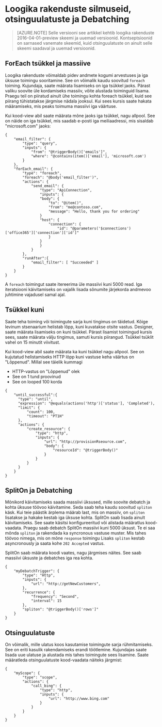 <properties
   pageTitle="Loogika rakenduste silmuseid, otsinguulatuste ja Debatching | Microsoft Azure'i"
   description="Loogika rakenduse tsükkel, ulatuse ja debatching mõisted"
   services="logic-apps"
   documentationCenter=".net,nodejs,java"
   authors="jeffhollan"
   manager="dwrede"
   editor=""/>

<tags
   ms.service="logic-apps"
   ms.devlang="multiple"
   ms.topic="article"
   ms.tgt_pltfrm="na"
   ms.workload="integration"
   ms.date="05/14/2016"
   ms.author="jehollan"/>
   
# <a name="logic-apps-loops-scopes-and-debatching"></a>Loogika rakenduste silmuseid, otsinguulatuste ja Debatching
  
>[AZURE.NOTE] Selle versiooni see artikkel kehtib loogika rakenduste 2016-04-01-preview skeemi ja uuemad versioonid.  Kontseptsioonid on sarnased vanemate skeemid, kuid otsinguulatuste on ainult selle skeemi saadaval ja uuemad versioonid.
  
## <a name="foreach-loop-and-arrays"></a>ForEach tsükkel ja massiive
  
Loogika rakenduste võimaldab pidev andmete kogumi arvestuses ja iga üksuse toimingu sooritamine.  See on võimalik kaudu soovitud `foreach` toiming.  Kujundaja, saate määrata lisamiseks on iga tsükkel jaoks.  Pärast valiku soovite üle kordamiseks massiiv, võite alustada toiminguid lisama.  Praegu teil on piiratud ainult ühe toimingu kohta foreach tsükkel, kuid see piirang tühistatakse järgmise nädala jooksul.  Kui sees kursis saate hakata määramiseks, mis peaks toimuma massiivi iga väärtuse.

Kui kood-view abil saate määrata mõne jaoks iga tsükkel, nagu allpool.  See on näide on iga tsükkel, mis saadab e-posti iga meiliaadressi, mis sisaldab "microsoft.com" jaoks:

```
{
    "email_filter": {
        "type": "query",
        "inputs": {
            "from": "@triggerBody()['emails']",
            "where": "@contains(item()['email'], 'microsoft.com')
        }
    },
    "forEach_email": {
        "type": "foreach",
        "foreach": "@body('email_filter')",
        "actions": {
            "send_email": {
                "type": "ApiConnection",
                "inputs": {
                "body": {
                    "to": "@item()",
                    "from": "me@contoso.com",
                    "message": "Hello, thank you for ordering"
                }
                "host": {
                    "connection": {
                        "id": "@parameters('$connections')['office365']['connection']['id']"
                    }
                }
                }
            }
        },
        "runAfter":{
            "email_filter": [ "Succeeded" ]
        }
    }
}
```
  
  A `foreach` toimingut saate itereerima üle massiivi kuni 5000 read.  Iga iteratsiooni käivitamiseks on vajalik lisada sõnumite järjekorda andmevoo juhtimine vajadusel samal ajal.
  
## <a name="until-loop"></a>Tsükkel kuni
  
  Saate teha toiming või toimingute sarja kuni tingimus on täidetud.  Kõige levinum stsenaarium helistab lõpp, kuni kuvatakse otsite vastus.  Designer, saate määrata lisamiseks on kuni tsükkel.  Pärast lisamist toimingud kursis sees, saate määrata välju tingimus, samuti kursis piirangud.  Tsükkel tsüklit vahel on 15 minutit viivitust.
  
  Kui kood-view abil saate määrata ka kuni tsükkel nagu allpool.  See on kujutatud helistamiseks HTTP lõpp kuni vastuse keha väärtus on "Lõppenud".  Millal see täielik kummagi 
  
  * HTTP-vastus on "Lõppenud" olek
  * See on 1 tund proovinud
  * See on looped 100 korda
  
  ```
  {
      "until_successful":{
        "type": "until",
        "expression": "@equals(actions('http')['status'], 'Completed'),
        "limit": {
            "count": 100,
            "timeout": "PT1H"
        },
        "actions": {
            "create_resource": {
                "type": "http",
                "inputs": {
                    "url": "http://provisionRseource.com",
                    "body": {
                        "resourceId": "@triggerBody()"
                    }
                }
            }
        }
      }
  }
  ```
  
## <a name="spliton-and-debatching"></a>SplitOn ja Debatching

Mõnikord käivitamiseks saada massiivi üksused, mille soovite debatch ja kohta üksuse töövoo käivitamine.  Seda saab teha kaudu soovitud `spliton` käsk.  Kui teie päästik ärplema määrab last, mis on massiiv, on `spliton` lisatakse ja hakake kestab iga üksuse kohta.  SplitOn saab lisada ainult käivitamiseks.  See saate käsitsi konfigureeritud või alistada määratlus kood-vaadata.  Praegu saab debatch SplitOn massiivi kuni 5000 üksust.  Te ei saa mõnda `spliton` ja rakendada ka syncronous vastuse muster.  Mis tahes töövoo nimega, mis on mõne `response` toimingu Lisaks `spliton` kestab asyncronously ja saata kohe `202 Accepted` vastus.  

SplitOn saab määrata koodi vaates, nagu järgmises näites.  See saab massiivi üksuste ja debatches iga rea kohta.

```
{
    "myDebatchTrigger": {
        "type": "Http",
        "inputs": {
            "url": "http://getNewCustomers",
        },
        "recurrence": {
            "frequency": "Second",
            "interval": 15
        },
        "spliton": "@triggerBody()['rows']"
    }
}
```

## <a name="scopes"></a>Otsinguulatuste

On võimalik, mille ulatus koos kasutamise toimingute sarja rühmitamiseks.  See on eriti kasulik rakendamiseks erandi töötlemine.  Kujundajas saate lisada uue ulatuse ja alustada mis tahes toimingute sees lisamine.  Saate määratleda otsinguulatuste kood-vaadata näiteks järgmist:


```
{
    "myScope": {
        "type": "scope",
        "actions": {
            "call_bing": {
                "type": "http",
                "inputs": {
                    "url": "http://www.bing.com"
                }
            }
        }
    }
}
```
